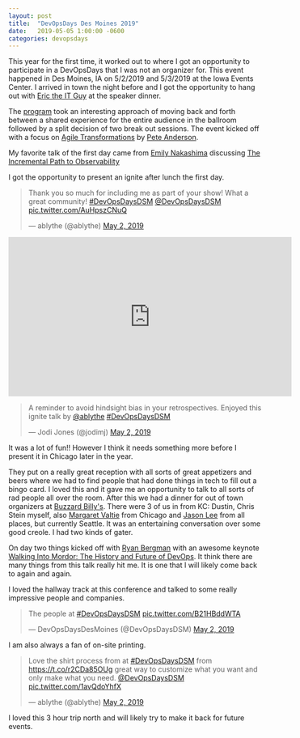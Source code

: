 ```yaml
---
layout: post
title:  "DevOpsDays Des Moines 2019"
date:   2019-05-05 1:00:00 -0600
categories: devopsdays
---
```


This year for the first time, it worked out to where I got an opportunity to participate in a DevOpsDays that I was not an organizer for.  This event happened in Des Moines, IA on 5/2/2019 and 5/3/2019 at the Iowa Events Center.  I arrived in town the night before and I got the opportunity to hang out with [Eric the IT Guy](https://www.linkedin.com/in/erictheitguy/) at the speaker dinner.

The [program](https://devopsdays.org/events/2019-des-moines/program) took an interesting approach of moving back and forth between a shared experience for the entire audience in the ballroom followed by a split decision of two break out sessions.  The event kicked off with a focus on [Agile Transformations](https://devopsdays.org/events/2019-des-moines/program/pete-anderson) by [Pete Anderson](https://devopsdays.org/events/2019-des-moines/speakers/pete-anderson).

My favorite talk of the first day came from [Emily Nakashima](https://twitter.com/eanakashima) discussing [The Incremental Path to Observability](https://devopsdays.org/events/2019-des-moines/program/emily-nakashima)

I got the opportunity to present an ignite after lunch the first day.

<div class="jekyll-twitter-plugin"><blockquote class="twitter-tweet"><p lang="en" dir="ltr">Thank you so much for including me as part of your show! What a great community! <a href="https://twitter.com/hashtag/DevOpsDaysDSM?src=hash&amp;ref_src=twsrc%5Etfw">#DevOpsDaysDSM</a> <a href="https://twitter.com/DevOpsDaysDSM?ref_src=twsrc%5Etfw">@DevOpsDaysDSM</a> <a href="https://t.co/AuHpszCNuQ">pic.twitter.com/AuHpszCNuQ</a></p>&mdash; ablythe (@ablythe) <a href="https://twitter.com/ablythe/status/1124020415729418240?ref_src=twsrc%5Etfw">May 2, 2019</a></blockquote>
<script async="" src="https://platform.twitter.com/widgets.js" charset="utf-8"></script>
</div>

<iframe width="560" height="315" src="https://www.youtube.com/embed/zjMQslSpDBY" frameborder="0" allowfullscreen></iframe>

<div class="jekyll-twitter-plugin"><blockquote class="twitter-tweet"><p lang="en" dir="ltr">A reminder to avoid hindsight bias in your retrospectives. Enjoyed this ignite talk by <a href="https://twitter.com/ablythe?ref_src=twsrc%5Etfw">@ablythe</a> <a href="https://twitter.com/hashtag/DevOpsDaysDSM?src=hash&amp;ref_src=twsrc%5Etfw">#DevOpsDaysDSM</a></p>&mdash; Jodi Jones (@jodimj) <a href="https://twitter.com/jodimj/status/1124018878147911680?ref_src=twsrc%5Etfw">May 2, 2019</a></blockquote>
<script async="" src="https://platform.twitter.com/widgets.js" charset="utf-8"></script>
</div>

It was a lot of fun!! However I think it needs something more before I present it in Chicago later in the year.

They put on a really great reception with all sorts of great appetizers and beers where we had to find people that had done things in tech to fill out a bingo card. I loved this and it gave me an opportunity to talk to all sorts of rad people all over the room.  After this we had a dinner for out of town organizers at [Buzzard Billy's](https://www.buzzardbillys.com/des-moines/). There were 3 of us in from KC: Dustin, Chris Stein myself, also [Margaret Valtie](https://twitter.com/MargaretValtie) from Chicago and [Jason Lee](https://twitter.com/gitbisect) from all places, but currently Seattle. It was an entertaining conversation over some good creole. I had two kinds of gater.

On day two things kicked off with [Ryan Bergman](https://twitter.com/ryber) with an awesome keynote [Walking Into Mordor: The History and Future of DevOps](https://devopsdays.org/events/2019-des-moines/program/ryan-bergman).  It think there are many things from this talk really hit me. It is one that I will likely come back to again and again.

I loved the hallway track at this conference and talked to some really impressive people and companies.

<div class="jekyll-twitter-plugin"><blockquote class="twitter-tweet"><p lang="en" dir="ltr">The people at <a href="https://twitter.com/hashtag/DevOpsDaysDSM?src=hash&amp;ref_src=twsrc%5Etfw">#DevOpsDaysDSM</a> <a href="https://t.co/B21HBddWTA">pic.twitter.com/B21HBddWTA</a></p>&mdash; DevOpsDaysDesMoines (@DevOpsDaysDSM) <a href="https://twitter.com/DevOpsDaysDSM/status/1123970669451067396?ref_src=twsrc%5Etfw">May 2, 2019</a></blockquote>
<script async="" src="https://platform.twitter.com/widgets.js" charset="utf-8"></script>
</div>

I am also always a fan of on-site printing.

<div class="jekyll-twitter-plugin"><blockquote class="twitter-tweet"><p lang="en" dir="ltr">Love the shirt process from at <a href="https://twitter.com/hashtag/DevOpsDaysDSM?src=hash&amp;ref_src=twsrc%5Etfw">#DevOpsDaysDSM</a> from <a href="https://t.co/r2CDa85OUg">https://t.co/r2CDa85OUg</a> great way to customize what you want and only make what you need. <a href="https://twitter.com/DevOpsDaysDSM?ref_src=twsrc%5Etfw">@DevOpsDaysDSM</a> <a href="https://t.co/1avQdoYhfX">pic.twitter.com/1avQdoYhfX</a></p>&mdash; ablythe (@ablythe) <a href="https://twitter.com/ablythe/status/1124061225485316108?ref_src=twsrc%5Etfw">May 2, 2019</a></blockquote>
<script async="" src="https://platform.twitter.com/widgets.js" charset="utf-8"></script>
</div>

I loved this 3 hour trip north and will likely try to make it back for future events.
